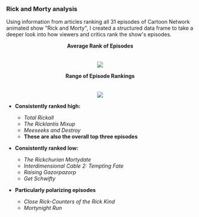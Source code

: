 ### Rick and Morty analysis

Using information from articles ranking all 31 episodes of Cartoon Network animated show "Rick and Morty", I created a structured data frame to take a deeper look into how viewers and critics rank the show's episodes. 

<p align="center">
  <b>Average Rank of Episodes</b><br>
  <br><br>
  <img src="https://user-images.githubusercontent.com/7207786/49978803-31878e00-ff1a-11e8-9e07-1d5217c286c0.png">
</p>

<p align="center">
  <b>Range of Episode Rankings</b><br>
  <br><br>
  <img src="https://user-images.githubusercontent.com/7207786/49976797-81ae2280-ff11-11e8-96cb-93befb5e967c.png">
</p>

* **Consistently ranked high:**
    * *Total Rickall*
    * *The Ricklantis Mixup*
    * *Meeseeks and Destroy* 
    * **These are also the overall top three episodes**
    
* **Consistently ranked low:**
    * *The Rickchurian Mortydate*
    * *Interdimensional Cable 2: Tempting Fate*
    * *Raising Gazorpazorp*
    * *Get Schwifty*

* **Particularly polarizing episodes**
    * *Close Rick-Counters of the Rick Kind*
    * *Mortynight Run*
